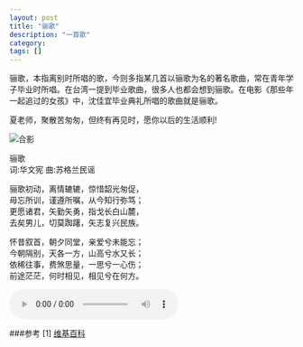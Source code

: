 ```yaml
---
layout: post
title: "骊歌"
description: "一首歌"
category: 
tags: []
---
```


骊歌，本指离别时所唱的歌，今则多指某几首以骊歌为名的著名歌曲，常在青年学子毕业时所唱。在台湾一提到毕业歌曲，很多人也都会想到骊歌。在电影《那些年一起追过的女孩》中，沈佳宜毕业典礼所唱的歌曲就是骊歌。  

夏老师，聚散苦匆匆，但终有再见时，愿你以后的生活顺利!

![合影](https://raw.githubusercontent.com/zryfish/zryfish.github.com/master/img/heying.png)

骊歌  
词:华文宪 曲:苏格兰民谣  
   
骊歌初动，离情辘辘，惊惜韶光匆促，  
毋忘所训，谨遵所嘱，从今知行弥笃；  
更愿诸君，矢勤矢勇，指戈长白山麓，  
去矣男儿，切莫踟躇，矢志复兴民族。  
  
怀昔叙首，朝夕同堂，亲爱兮未能忘；  
今朝隔别，天各一方，山高兮水又长；  
依稀往事，费煞思量，一思兮一心伤；  
前途茫茫，何时相见，相见兮在何方。  

<audio name="audio" controls>
    <source src="/assets/lige.mp3" type="audio/mpeg">
</audio>

###参考
[1] [维基百科](http://zh.wikipedia.org/wiki/%E9%A9%AA%E6%AD%8C)
